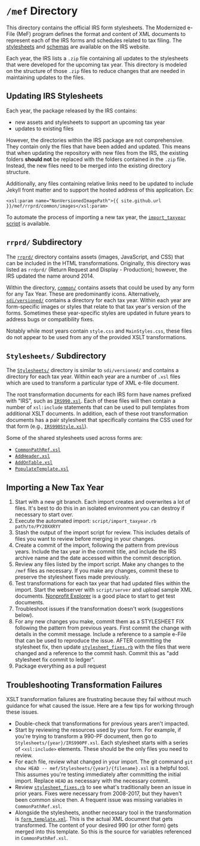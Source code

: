 # `/mef` Directory

This directory contains the official IRS form stylesheets. The Modernized e-File (MeF) program defines the format and content of XML documents to represent each of the IRS forms and schedules related to tax filing. The [stylesheets](https://www.irs.gov/e-file-providers/modernized-e-file-mef-stylesheets) and [schemas](https://www.irs.gov/e-file-providers/modernized-e-file-mef-schemas-and-business-rules) are available on the IRS website.

Each year, the IRS lists a `.zip` file containing all updates to the stylesheets that were developed for the upcoming tax year. This directory is modeled on the structure of those `.zip` files to reduce changes that are needed in maintaining updates to the files.

## Updating IRS Stylesheets

Each year, the package released by the IRS contains:
- new assets and stylesheets to support an upcoming tax year
- updates to existing files

However, the directories within the IRS package are not comprehensive. They contain only the files that have been added and updated. This means that when updating the repository with new files from the IRS, the existing folders **should not** be replaced with the folders contained in the `.zip` file. Instead, the new files need to be merged into the existing directory structure.

Additionally, any files containing relative links need to be updated to include Jekyll front matter and to support the hosted address of this application. Ex:
```
<xsl:param name="NonVersionedImagePath">{{ site.github.url }}/mef/rrprd/common/images</xsl:param>  
```

To automate the process of importing a new tax year, the [`import_taxyear` script](/script/import_taxyear.rb) is available.

## `rrprd/` Subdirectory

The [`rrprd/`](rrprd/) directory contains assets (images, JavaScript, and CSS) that can be included in the HTML transformations. Originally, this directory was listed as `rrdprd/` (Return Request and Display - Production); however, the IRS updated the name around 2014.

Within the directory, [`common/`](rrprd/common/) contains assets that could be used by any form for any Tax Year. These are predominantly icons. Alternatively, [`sdi/versioned/`](rrprd/sdi/versioned/) contains a directory for each tax year. Within each year are form-specific images or styles that relate to that tax year's version of the forms. Sometimes these year-specific styles are updated in future years to address bugs or compatibility fixes.

Notably while most years contain `style.css` and `MainStyles.css`, these files do not appear to be used from any of the provided XSLT transformations.

## `Stylesheets/` Subdirectory

The [`Stylesheets/`](Stylesheets/) directory is similar to `sdi/versioned/` and contains a directory for each tax year. Within each year are a number of `.xsl` files which are used to transform a particular type of XML e-file document.

The root transformation documents for each IRS form have names prefixed with "IRS", such as [`IRS990.xsl`](Stylesheets/2016/IRS990.xsl). Each of these files will then contain a number of `xsl:include` statements that can be used to pull templates from additional XSLT documents. In addition, each of these root transformation documents has a pair stylesheet that specifically contains the CSS used for that form (e.g., [`IRS990Style.xsl`](Stylesheets/2016/IRS990Style.xsl)).

Some of the shared stylesheets used across forms are:
- [`CommonPathRef.xsl`](Stylesheets/2016/CommonPathRef.xsl)
- [`AddHeader.xsl`](Stylesheets/2016/AddHeader.xsl)
- [`AddOnTable.xsl`](Stylesheets/2016/AddOnTable.xsl)
- [`PopulateTemplate.xsl`](Stylesheets/2016/PopulateTemplate.xsl)

## Importing a New Tax Year

1. Start with a new git branch. Each import creates and overwrites a lot of files. It's best to do this in an isolated environment you can destroy if necessary to start over.
2. Execute the automated import: `script/import_taxyear.rb path/to/PY20XXRYY`
3. Stash the output of the import script for review. This includes details of files you want to review before merging in your changes.
4. Create a commit of the import, following the pattern from previous years. Include the tax year in the commit title, and include the IRS archive name and the date accessed within the commit description.
5. Review any files listed by the import script. Make any changes to the `/mef` files as necessary. If you make any changes, commit these to preserve the stylesheet fixes made previously.
6. Test transformations for each tax year that had updated files within the import. Start the webserver with `script/server` and upload sample XML documents. [Nonprofit Explorer](https://projects.propublica.org/nonprofits/) is a good place to start to get test documents.
7. Troubleshoot issues if the transformation doesn't work (suggestions below).
8. For any new changes you make, commit them as a STYLESHEET FIX following the pattern from previous years. First commit the change with details in the commit message. Include a reference to a sample e-File that can be used to reproduce the issue. AFTER committing the stylesheet fix, then update [`stylesheet_fixes.rb`](/script/stylesheet_fixes.rb) with the files that were changed and a reference to the commit hash. Commit this as "add stylesheet fix commit to ledger".
9. Package everything as a pull request

## Troubleshooting Transformation Failures

XSLT transformation failures are frustrating because they fail without much guidance for what caused the issue. Here are a few tips for working through these issues.
- Double-check that transformations for previous years aren't impacted.
- Start by reviewing the resources used by your form. For example, if you're trying to transform a 990-PF document, then go to `Stylesheets/{year}/IRS990PF.xsl`. Each stylesheet starts with a series of `<xsl:include>` elements. These should be the only files you need to review.
- For each file, review what changed in your import. The git command `git show HEAD -- mef/Stylesheets/{year}/{filename}.xsl` is a helpful tool. This assumes you're testing immediately after committing the initial import. Replace `HEAD` as necessary with the necessary commit.
- Review [`stylesheet_fixes.rb`](/script/stylesheet_fixes.rb) to see what's traditionally been an issue in prior years. Fixes were necessary from 2008-2017, but they haven't been common since then. A frequent issue was missing variables in `CommonPathRef.xsl`.
- Alongside the stylesheets, another necessary tool in the transformation is [`form_template.xml`](/form_template.xml). This is the actual XML document that gets transformed. The content of your desired 990 (or other form) gets merged into this template. So this is the source for variables referenced in `CommonPathRef.xsl`.
